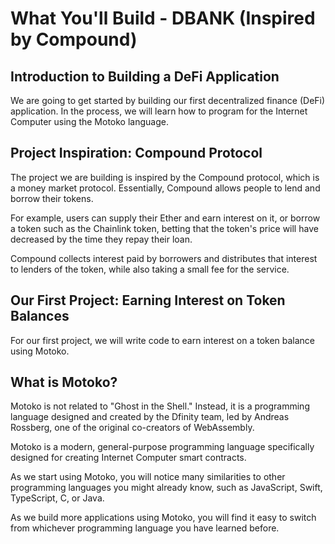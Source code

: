 # What You'll Build - DBANK (Inspired by Compound)

## Introduction to Building a DeFi Application

We are going to get started by building our first decentralized finance (DeFi) application. In the process, we will learn how to program for the Internet Computer using the Motoko language.

## Project Inspiration: Compound Protocol

The project we are building is inspired by the Compound protocol, which is a money market protocol. Essentially, Compound allows people to lend and borrow their tokens.

For example, users can supply their Ether and earn interest on it, or borrow a token such as the Chainlink token, betting that the token's price will have decreased by the time they repay their loan.

Compound collects interest paid by borrowers and distributes that interest to lenders of the token, while also taking a small fee for the service.

## Our First Project: Earning Interest on Token Balances

For our first project, we will write code to earn interest on a token balance using Motoko.

## What is Motoko?

Motoko is not related to "Ghost in the Shell." Instead, it is a programming language designed and created by the Dfinity team, led by Andreas Rossberg, one of the original co-creators of WebAssembly.

Motoko is a modern, general-purpose programming language specifically designed for creating Internet Computer smart contracts.

As we start using Motoko, you will notice many similarities to other programming languages you might already know, such as JavaScript, Swift, TypeScript, C, or Java.

As we build more applications using Motoko, you will find it easy to switch from whichever programming language you have learned before.
